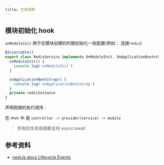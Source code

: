 ```yaml
---
title: 生命周期
---
```


## 模块初始化 hook

`onModuleInit` 用于在模块创建的时期初始化一些配置(例如： 连接`redis`)

```ts
@Injectable()
export class RedisService implements OnModuleInit, OnApplicationBootstrap {
  onModuleInit() {
    console.log('onModuleInit')
  }

  onApplicationBootstrap() {
    console.log('onApplicationBootstrap')
  }
  private redisInstance
}
```

声明周期的执行顺序：

在 mvc 中 是 `controller -> provider(service) -> module`

> 所有的生命周期都支持 async/await

## 参考资料

- [nestJs docs Lifecycle Events](https://docs.nestjs.com/fundamentals/lifecycle-events#lifecycle-sequence)
